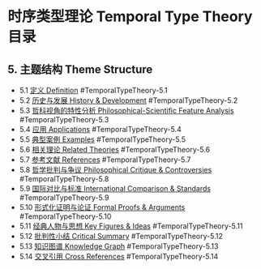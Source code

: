 # 时序类型理论 Temporal Type Theory 目录

## 5. 主题结构 Theme Structure

- 5.1 [定义 Definition](./definition.md) #TemporalTypeTheory-5.1
- 5.2 [历史与发展 History & Development](./history.md) #TemporalTypeTheory-5.2
- 5.3 [哲科视角的特性分析 Philosophical-Scientific Feature Analysis](./feature_analysis.md) #TemporalTypeTheory-5.3
- 5.4 [应用 Applications](./applications.md) #TemporalTypeTheory-5.4
- 5.5 [典型案例 Examples](./examples.md) #TemporalTypeTheory-5.5
- 5.6 [相关理论 Related Theories](./related_theories.md) #TemporalTypeTheory-5.6
- 5.7 [参考文献 References](./references.md) #TemporalTypeTheory-5.7
- 5.8 [哲学批判与争议 Philosophical Critique & Controversies](./controversies.md) #TemporalTypeTheory-5.8
- 5.9 [国际对比与标准 International Comparison & Standards](./comparison.md) #TemporalTypeTheory-5.9
- 5.10 [形式化证明与论证 Formal Proofs & Arguments](./formal_proofs.md) #TemporalTypeTheory-5.10
- 5.11 [经典人物与思想 Key Figures & Ideas](./key_figures.md) #TemporalTypeTheory-5.11
- 5.12 [批判性小结 Critical Summary](./critical_summary.md) #TemporalTypeTheory-5.12
- 5.13 [知识图谱 Knowledge Graph](./knowledge_graph.mmd) #TemporalTypeTheory-5.13
- 5.14 [交叉引用 Cross References](./cross_references.md) #TemporalTypeTheory-5.14
